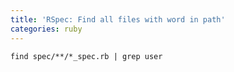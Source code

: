 ```yaml
---
title: 'RSpec: Find all files with word in path'
categories: ruby
---
```

  
`find spec/**/*_spec.rb | grep user`
